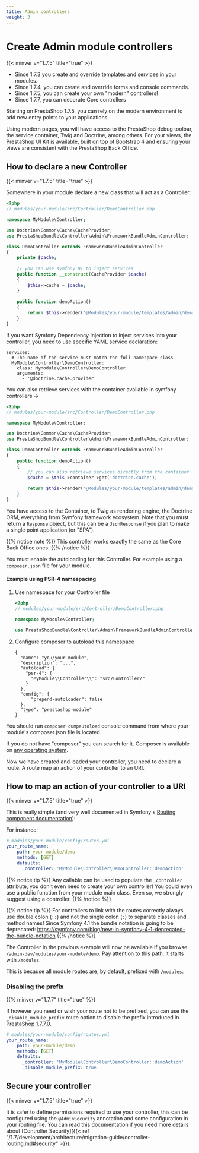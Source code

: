 ```yaml
---
title: Admin controllers
weight: 3
---
```


# Create Admin module controllers
{{< minver v="1.7.5" title="true" >}}

* Since 1.7.3 you create and override templates and services in your modules.
* Since 1.7.4, you can create and override forms and console commands.
* Since 1.7.5, you can create your own "modern" controllers!
* Since 1.7.7, you can decorate Core controllers

Starting on PrestaShop 1.7.5, you can rely on the modern environment to add new entry points to your applications.

Using modern pages, you will have access to the PrestaShop debug toolbar, the service container, Twig and Doctrine, among others. For your views, the PrestaShop UI Kit is available, built on top of Bootstrap 4 and ensuring your views are consistent with the PrestaShop Back Office.

## How to declare a new Controller 

{{< minver v="1.7.5" title="true" >}}

Somewhere in your module declare a new class that will act as a Controller:
```php
<?php
// modules/your-module/src/Controller/DemoController.php

namespace MyModule\Controller;

use Doctrine\Common\Cache\CacheProvider;
use PrestaShopBundle\Controller\Admin\FrameworkBundleAdminController;

class DemoController extends FrameworkBundleAdminController
{
    private $cache;
       
    // you can use symfony DI to inject services
    public function __construct(CacheProvider $cache)
    {
        $this->cache = $cache;
    }
    
    public function demoAction()
    {
        return $this->render('@Modules/your-module/templates/admin/demo.html.twig');
    }
}
```

If you want Symfony Dependency Injection to inject services into your controller, you need to use specific YAML service declaration:
```
services:
  # The name of the service must match the full namespace class
  MyModule\Controller\DemoController:
    class: MyModule\Controller\DemoController
    arguments:
      - '@doctrine.cache.provider'
```

You can also retrieve services with the container available in symfony controllers ->
```php
<?php
// modules/your-module/src/Controller/DemoController.php

namespace MyModule\Controller;

use Doctrine\Common\Cache\CacheProvider;
use PrestaShopBundle\Controller\Admin\FrameworkBundleAdminController;

class DemoController extends FrameworkBundleAdminController
{
    public function demoAction()
    {
        // you can also retrieve services directly from the container
        $cache = $this->container->get('doctrine.cache');
        
        return $this->render('@Modules/your-module/templates/admin/demo.html.twig');
    }
}
```

You have access to the Container, to Twig as rendering engine, the Doctrine ORM, everything from Symfony framework ecosystem.
Note that you must return a `Response` object, but this can be a `JsonResponse` if you plan to make a single point application (or "SPA").

{{% notice note %}}
This controller works exactly the same as the Core Back Office ones.
{{% /notice %}} 

You must enable the autoloading for this Controller. For example using a `composer.json` file for your module.

#### Example using PSR-4 namespacing

1. Use namespace for your Controller file

    ```php
    <?php
    // modules/your-module/src/Controller/DemoController.php
    
    namespace MyModule\Controller;
    
    use PrestaShopBundle\Controller\Admin\FrameworkBundleAdminController;
    ```

2. Configure composer to autoload this namespace

    ```
    {
      "name": "you/your-module",
      "description": "...",
      "autoload": {
        "psr-4": {
          "MyModule\\Controller\\": "src/Controller/"
        }
      },
      "config": {
          "prepend-autoloader": false
      },
      "type": "prestashop-module"
    }
    ```
You should run `composer dumpautoload` console command from where your module's composer.json file is located.

If you do not have "composer" you can search for it. Composer is available on [any operating system](https://getcomposer.org/doc/00-intro.md).

Now we have created and loaded your controller, you need to declare a route. A route map an action of your controller to an URI.

## How to map an action of your controller to a URI

{{< minver v="1.7.5" title="true" >}}

This is really simple (and very well documented in Symfony's [Routing component documentation](https://symfony.com/doc/3.4/routing.html)):

For instance:

```yaml
# modules/your-module/config/routes.yml
your_route_name:
    path: your-module/demo
    methods: [GET]
    defaults:
      _controller: 'MyModule\Controller\DemoController::demoAction'
```

{{% notice tip %}}
Any callable can be used to populate the ``_controller`` attribute, you don't even need to create your own controller! You could even use a public function from your module main class. Even so, we strongly suggest using a controller.
{{% /notice %}}

{{% notice tip %}}
For controllers to link with the routes correctly always use double colon (`::`) and not the single colon (`:`) 
to separate classes and method names! 
Since Symfony 4.1 the bundle notation is going to be deprecated: https://symfony.com/blog/new-in-symfony-4-1-deprecated-the-bundle-notation
{{% /notice %}}

The Controller in the previous example will now be available if you browse `/admin-dev/modules/your-module/demo`. Pay attention to this path: it starts with `/modules`.

This is because all module routes are, by default, prefixed with `/modules`.

### Disabling the prefix

{{% minver v="1.7.7" title="true" %}}

If however you need or wish your route not to be prefixed, you can use the `_disable_module_prefix` route option to disable the prefix introduced in [PrestaShop 1.7.7.0](https://github.com/PrestaShop/PrestaShop/pull/19782).

```yaml
# modules/your-module/config/routes.yml
your_route_name:
    path: your-module/demo
    methods: [GET]
    defaults:
      _controller: 'MyModule\Controller\DemoController::demoAction'
      _disable_module_prefix: true
```


## Secure your controller

{{< minver v="1.7.5" title="true" >}}

It is safer to define permissions required to use your controller, this can be configured using the `@AdminSecurity` annotation and some configuration in your routing file. You can read this documentation if you need more details about [Controller Security]({{< ref "/1.7/development/architecture/migration-guide/controller-routing.md#security" >}}).